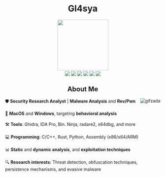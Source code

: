 <h1 align="center">Gl4sya</h1>

<div align="center"> 
  <img height="165em" src="https://github-readme-stats.vercel.app/api?username=Gl4sya&show_icons=true&theme=chartreuse-dark&include_all_commits=true&count_private=true"/> 
</div>

<div align="center"> 
  <img align="center" src="https://img.shields.io/badge/python-3670A0?style=for-the-badge&logo=python&logoColor=white">
  <img align="center" src="https://img.shields.io/badge/c-%2300599C.svg?style=for-the-badge&logo=c&logoColor=white">
  <img align="center" src="https://img.shields.io/badge/VIM-%2311AB00.svg?style=for-the-badge&logo=vim&logoColor=white">
  <img align="center" src="https://img.shields.io/badge/Arch%20Linux-1793D1?logo=arch-linux&logoColor=fff&style=for-the-badge">
  <img align="center" src="https://img.shields.io/badge/Brave-FB542B?style=for-the-badge&logo=Brave&logoColor=white">
  <img align="center" src="https://img.shields.io/badge/DuckDuckGo-DE5833?style=for-the-badge&logo=DuckDuckGo&logoColor=white">  
</div>
  
<h2 align="center">About Me</h2>

<div>
  <img align="right" alt="gifzada" src="https://i.pinimg.com/originals/21/30/28/213028019397e33af974fb5117ddd9e8.gif">
  
  <p>
    🛡️ <strong>Security Research Analyst</strong> | <strong>Malware Analysis</strong> and <strong>Rev/Pwn</strong><br><br>
      🧩 <strong>MacOS</strong> and <strong>Windows</strong>, targeting <strong>behavioral analysis</strong><br><br>
      🛠️ <strong>Tools</strong>: Ghidra, IDA Pro, Bin. Ninja, radare2, x64dbg, and more<br><br>
      💻 <strong>Programming</strong>: C/C++, Rust, Python, Assembly (x86/x64/ARM)<br><br>
      📊 <strong>Static</strong> and <strong>dynamic analysis</strong>, and <strong>exploitation techniques</strong><br><br>
      🔍 <strong>Research interests:</strong> Threat detection, obfuscation techniques, persistence mechanisms, and evasive malware<br><br>
  </p>
</div>
